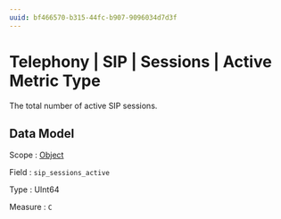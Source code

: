 ```yaml
---
uuid: bf466570-b315-44fc-b907-9096034d7d3f
---
```

# Telephony | SIP | Sessions | Active Metric Type

The total number of active SIP sessions.

## Data Model

Scope
: [Object](../../../../scopes/object.md)

Field
: `sip_sessions_active`

Type
: UInt64

Measure
: `C`
